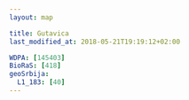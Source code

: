```yaml
---
layout: map

title: Gutavica
last_modified_at: 2018-05-21T19:19:12+02:00

WDPA: [145403]
BioRaS: [418]
geoSrbija:
  L1_183: [40]
---
```

